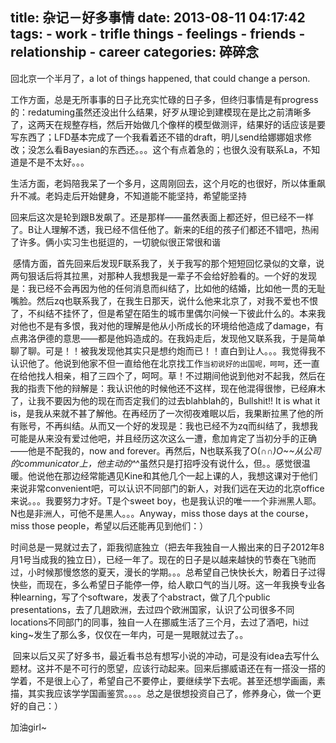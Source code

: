 title: 杂记－好多事情
date: 2013-08-11 04:17:42
tags: 
    - work
    - trifle things
    - feelings
    - friends
    - relationship
    - career
categories: 碎碎念
---

回北京一个半月了，a lot of things happened, that could change a person.

工作方面，总是无所事事的日子比充实忙碌的日子多，但终归事情是有progress的：redatuming虽然还没出什么结果，好歹从理论到建模现在是比之前清晰多了，这两天在规整存档，然后开始做几个像样的模型做测评，结果好的话应该是要写东西了；LFD基本完成了一个我看着还不错的draft，明儿send给娜娜姐求修改；没怎么看Bayesian的东西还。。。这个有点着急的；也很久没有联系La，不知道是不是不太好。。。

生活方面，老妈陪我呆了一个多月，这周刚回去，这个月吃的也很好，所以体重飙升不减。老妈走后开始健身，不知道能不能坚持，希望能坚持

回来后这次是轮到跟B发飙了。还是那样——虽然表面上都还好，但已经不一样了。B让人理解不透，我已经不信任他了。新来的E组的孩子们都还不错吧，热闹了许多。俩小实习生也挺逗的，一切貌似很正常很和谐

 感情方面，首先回来后发现F联系我了，关于我写的那个短短回忆录似的文章，说两句狠话后将其拉黑，对那种人我想我是一辈子不会给好脸看的。一个好的发现是：我已经不会再因为他的任何消息而纠结了，比如他的结婚，比如他一贯的无耻嘴脸。然后zq也联系我了，在我生日那天，说什么他来北京了，对我不爱也不恨了，不纠结不挂怀了，但是希望在陌生的城市里偶尔问候一下彼此什么的。本来我对他也不是有多恨，我对他的理解是他从小所成长的环境给他造成了damage，有点弗洛伊德的意思——都是他妈造成的。在我妈走后，发现他又联系我，于是简单聊了聊。可是！！被我发现他其实只是想约炮而已！！直白到让人。。。我觉得我不认识他了。他说到他家不但一直给他在北京找工作`当初说好的出国呢，呵呵`，还一直在给他找人相亲，相了三四个了，呵呵。草！不过期间他说到他对不起我，然后在我的指责下他的辩解是：我认识他的时候他还不这样，现在他混得很惨，已经麻木了，让我不要因为他的现在而否定我们的过去blahblah的，Bullshit!! It is what it is，是我从来就不甚了解他。在再经历了一次彻夜难眠以后，我果断拉黑了他的所有账号，不再纠结。从而又一个好的发现是：我也已经不为zq而纠结了，我想我可能是从来没有爱过他吧，并且经历这次这么一遭，愈加肯定了当初分手的正确——他是不配我的，now and forever。再然后，N也联系我了O(∩_∩)O~~从公司的communicator上，他主动的^_^虽然只是打招呼没有说什么，但。。感觉很温暖。他说他在那边经常能遇见Kine和其他几个一起上课的人，我想这课对于他们来说非常convenient吧，可以认识不同部门的新人，对我们远在天边的北京office来说。。。我要努力才好。T是个sweet boy，也是我认识的唯一一个非洲黑人耶。N也是非洲人，可他不是黑人。。。Anyway，miss those days at the course，miss those people，希望以后还能再见到他们：）

时间总是一晃就过去了，距我彻底独立（把去年我独自一人搬出来的日子2012年8月1号当成我的独立日），已经一年了。现在的日子是以越来越快的节奏在飞驰而过，小时候那慢悠悠的夏天，漫长的学期。。。总希望自己快快长大，盼着日子过得快些，而现在，多么希望日子能停一停，给人歇口气的当儿呀。这一年我换专业各种learning，写了个software，发表了个abstract，做了几个public presentations，去了几趟欧洲，去过四个欧洲国家，认识了公司很多不同locations不同部门的同事，独自一人在挪威生活了三个月，去过了酒吧，hi过king~发生了那么多，仅仅在一年内，可是一晃眼就过去了。。

 回来以后又买了好多书，最近看书总有想写小说的冲动，可是没有idea去写什么题材。这并不是不可行的愿望，应该行动起来。回来后挪威语还在有一搭没一搭的学着，不是很上心了，希望自己不要停止，要继续学下去呢。甚至还想学画画，素描，其实我应该学学国画鉴赏。。。。总之是很想投资自己了，修养身心，做一个更好的自己：）

加油girl~

